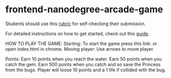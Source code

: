 frontend-nanodegree-arcade-game
===============================

Students should use this [rubric](https://www.udacity.com/course/viewer/#!/c-nd001/l-2696458597/m-2687128535) for self-checking their submission.

For detailed instructions on how to get started, check out this [guide](https://docs.google.com/document/d/1v01aScPjSWCCWQLIpFqvg3-vXLH2e8_SZQKC8jNO0Dc/pub?embedded=true).

HOW TO PLAY THE GAME:
Starting:
To start the game press this link:
or open index.html in chrome.
Moving player:
Use arrows to move player.

Points:
Earn 10 points when you reach the water.
Earn 50 points when you catch the gem.
Earn 500 points when you catch and so save the Princess from the bugs.
Player will loose 10 points and a 1 life if collided with the bug. 
